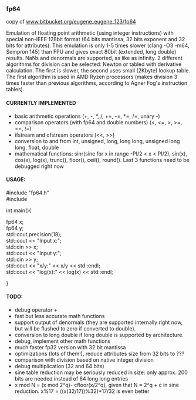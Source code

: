 ### fp64
copy of www.bitbucket.org/eugene_eugene_123/fp64

Emulation of floating point arithmetic (using integer instructions) with special non-IEEE 128bit format (64 bits mantissa, 32 bits exponent and 32 bits for attributes). This emulation is only 1-5 times slower (clang -O3 -m64, Sempron 145) than FPU and gives exact 80bit (extended, long double) results. NaNs and denormals are supported, as like as infinity. 2 different algorithms for division can be selected: Newton or tabled with derivative calculation. The first is slower, the second uses small (2Kbyte) lookup table. The first algorithm is used in AMD Ryzen processors (makes division 3 times faster than previous algorithms, according to Agner Fog's instruction tables).

#### CURRENTLY IMPLEMENTED
- basic arithmetic operations (+, -, *, /, +=, -=, *=, /=, unary -)
- comparison operators (with fp64 and double numbers) (<, <=, >, >=, ==, !=)
- ifstream and ofstream operators (<<, >>)
- conversion to and from int, unsigned, long, long long, unsigned long long, float, double
- mathematical functions: sinr(sine for x in range -PI/2 < x < PI/2), sin(x), cos(x), log(x), trunc(), floor(), ceil(), round(). Last 3 functions need to be debugged right now 

#### USAGE:

#include "fp64.h"  
#include <iostream>  

int main(){  

  fp64 x;  
  fp64 y;  
  std::cout.precision(18);  
  std::cout << "Input x:";  
  std::cin >> x;  
  std::cout << "Input y:";  
  std::cin >> y;  
  std::cout << "x/y:" << x/y << std::endl;  
  std::cout << "log(x):" << log(x) << std::endl;  
  
}  
  

#### TODO:
- debug operator +
- fast but less accurate math functions
- support output of denormals (they are supported internally right now, but will be flushed to zero if converted to double).
- conversion to long double if long double is supported by architecture.
- debug, implement other math functions 
- much faster fp32 version with 32 bit mantissa 
- optimizations (lots of them!), reduce attributes size from 32 bits to ??? 
- comparison with division based on native integer division 
- debug multiplication (32 and 64 bits) 
- sine table reduction may be seriously reduced in size: only approx. 200 bits are needed instead of 64 long long entries 
- x mod N = (x mod 2^q)- cfloor(x/2^q), given that N = 2^q + c in sine reduction. x%17 = ((x(32/17))%32)*17/32  is even better
